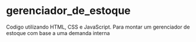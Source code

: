 # gerenciador_de_estoque
Codigo utilizando HTML, CSS e JavaScript. Para montar um gerenciador de estoque com base a uma demanda interna

